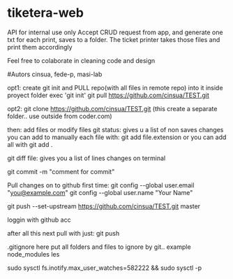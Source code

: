 # tiketera-web
API for internal use only
Accept CRUD request from app, and generate one txt for each print, saves to a folder.
The ticket printer takes those files and print them accordingly

Feel free to colaborate in cleaning code and design

#Autors
cinsua, fede-p, masi-lab


opt1: create git init and PULL repo(with all files in remote repo) into it
inside proyect folder exec 'git init'
git pull https://github.com/cinsua/TEST.git

opt2:
git clone https://github.com/cinsua/TEST.git (this create a separate folder.. use outside from coder.com)

then:
add files or modify files
git status: gives u a list of non saves changes
you can add to  manually each file with:
git add file.extension
or you can add all with
git add .

git diff file: gives you a list of lines changes on terminal

git commit -m "comment for commit"

Pull changes on to github
first time:
  git config --global user.email "you@example.com"
  git config --global user.name "Your Name"

  git push --set-upstream https://github.com/cinsua/TEST.git master

loggin with github acc

after all this next pull with just:
  git push

.gitignore
here put all folders and files to ignore by git.. example node_modules
les




sudo sysctl fs.inotify.max_user_watches=582222 && sudo sysctl -p